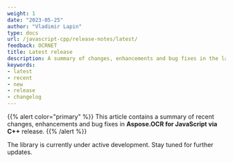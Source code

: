 ```yaml
---
weight: 1
date: "2023-05-25"
author: "Vladimir Lapin"
type: docs
url: /javascript-cpp/release-notes/latest/
feedback: OCRNET
title: Latest release
description: A summary of changes, enhancements and bug fixes in the latest release of Aspose.OCR for JavaScript via C++.
keywords:
- latest
- recent
- new
- release
- changelog
---
```


{{% alert color="primary" %}}
This article contains a summary of recent changes, enhancements and bug fixes in **Aspose.OCR for JavaScript via C++** release.
{{% /alert %}}

The library is currently under active development. Stay tuned for further updates.
